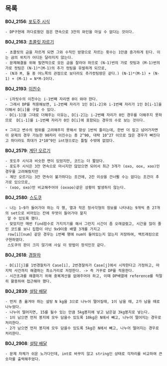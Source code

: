 목록
-----

**BOJ_2156**: [포도주 시식](https://www.acmicpc.net/problem/2156)
```
- DP구현에 까다로웠던 점은 연속으로 3잔의 와인을 마실 수 없다는 것이다.
```

**BOJ_2163**: [초콜릿 자르기](https://www.acmicpc.net/problem/2163)
```
- 초콜릿의 금을 자르게 되면 그와 수직인 방향으로 자르는 횟수는 1만큼 증가하게 된다. 이는 금의 위치가 어디든 달라지지 않는다.
- 문제해결을 위해 필연적으로 모든 금을 잘라야 하므로 (N-1)번의 가로 컷팅과 (M-1)번의 가로 컷팅은 (N-1)*(M-1)의 추가 컷팅을 유발하게 되므로,
- (N과 M, 둘 중 어느쪽의 관점으로 보더라도 추가컷팅량은 같다.) (N-1)*(M-1) + (N-1) + (M-1) = N*M-1이다.
```

**BOJ_2193**: [이친수](https://www.acmicpc.net/problem/2193)
```
- i자릿수의 이친수는 i-1번째 자리엔 0이 와야 한다.
- 그래서 DP를 적용해보면, i-2번째 자리가 1인 D[i-2]와 i-1번째 자리가 1인 D[i-1]을 더해서 D[i]를 구할 수 있다.
- D[i-1]을 그대로 더해주는 이유는, D[i-2]는 i-2번쨰 자리가 0인 경우를 더해주지 못하므로  D[i-1]를 i-1번째 자리가 0인 D[i]에 포함되는 경우의 수로 보는 것이다.

+ 그리고 변수의 범위를 고려해주지 못해서 항상 1번씩 틀리는데, 한번 더 짚고 넘어가자면 이 문제의 경우 가능한 90자리 이진수는 총 2^90, 대략 10^27 이므로 많은 경우가 빠진다고 하더라도 최대가 2*10^9인 int형으로는 틀릴 수밖에 없었다. 
```

**BOJ_2579**: [계단 오르기](https://www.acmicpc.net/problem/2579)
```
- 포도주 시식과 비슷한 면이 있었지만, 코드는 더 짧았다.
- 포도주 시식은 3잔 연속으로 마시지만 않았으면 되어서 최근 3개가 (oxo, oox, xoo)인 경우를 고려해줬지만
- 계단 오르기는 3칸 연속이 불가하다는 조건에, 2칸 이상을 건너뛸 수는 없다는 조건이 추가로 있으므로,
- (xoo, oxo)만 비교해주어야 (oxxoo)같은 상황이 발생하지 않는다.
```

**BOJ_2580**: [스도쿠](https://www.acmicpc.net/problem/2580)
```
- 나는 1~9가 들어가야 하는 각 행, 열과 작은 정사각형의 정보를 나타내는 9개씩 총 27개의 set으로 비어있는 칸에 무엇이 들어가야 할지
 알 수 있도록 했다.
- 맞았지만 매번 find함수로 가지치기를 해서 그런지 시간이 좀 오래걸렸고, 시간을 많이 줄인 코드를 보니 집합이 아닌 9x9이중 배열 3개를 가지고
 row[i][num] 같은 경우는 i번째 행에 num이 들어있는지 않는지 저장하여, 백트래킹으로 구현하였다.
 스도쿠의 판이 크지 않기에 사실 이 방법이 정석인것 같다.
```

**BOJ_2618**: [경찰차](https://www.acmicpc.net/problem/2618)
```
- D[i][j]를 1번경찰차가 Case[i], 2번경찰차가 Case[j]에서 시작한다고 가정하고, 마지막 사건까지 해결하는 최소거리로 저장한다. -> 즉 거꾸로 DP를 적용한다.
- 시간초과를 해결하기 위해 중복계산을 없애주어야 하고, 이때 DP배열에 reference를 적절히 활용하여 접근해야 했다.
```

**BOJ_2839**: [설탕 배달](https://www.acmicpc.net/problem/2839)
```
- 먼저 총 옮겨야 하는 설탕 N kg을 3으로 나누어 떨어질때, 1이 남을 때, 2가 남을 때로 나누었다.
- 나누어 떨어지면, 15를 될수 있는 만큼 5kg봉지에 넣고 남은걸 3kg봉지로 넣는다.
- 1이 남으면 먼저 봉지에 모두 담을수 있도록 10kg은 N에서 빼고, 나누어 떨어지는 경우로 처리한다.
- 2가 남으면 먼저 봉지에 모두 담을수 있도록 5kg은 N에서 빼고, 나누어 떨어지는 경우로 처리한다.
```

**BOJ_2908**: [설탕 배달](https://www.acmicpc.net/problem/2908)
```
- 문제 자체가 쉬운 노가다인데, int로 바꾸지 않고 string인 상태로 각자리를 비교하여 큰 숫자를 출력해주었다.
```


